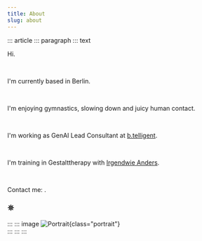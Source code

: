 ```yaml
---
title: About
slug: about
---
```


::: article
::: paragraph
::: text

Hi.

&nbsp;
 
I'm currently based in Berlin.

&nbsp;

I'm enjoying gymnastics, slowing down and juicy human contact.

&nbsp;

I'm working as GenAI Lead Consultant at [b.telligent](https://www.linkedin.com/in/lukas-erlenbach).

&nbsp;

I'm training in Gestalttherapy with [Irgendwie Anders](https://irgendwie-anders.de/).

&nbsp;

Contact me:
<a href="mailto:" class="crypted-mail"
   data-name="$email_username$"
   data-domain="$email_domain$"
   data-tld="$email_tld$"
   onclick="window.location.href = 'mailto:' + this.dataset.name + '@' + this.dataset.domain + '.' + this.dataset.tld; return false;">
</a>.

### 𖤓

:::
::: image
![Portrait](../static/img/portrait_le.jpg){class="portrait"} \
:::
:::
:::
